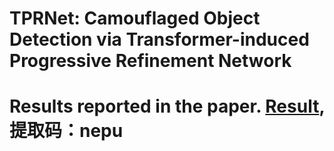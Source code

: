 # TPRNet: Camouflaged Object Detection via Transformer-induced Progressive Refinement Network
# Results reported in the paper. [Result](https://pan.baidu.com/s/1WQLi2a6KuqBn2jwuWZwpdQ), 提取码：nepu
